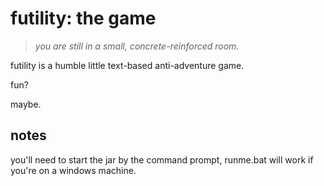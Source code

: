 # futility: the game
>*you are still in a small, concrete-reinforced room.*

futility is a humble little text-based anti-adventure game.  

fun?  

maybe.

## notes
you'll need to start the jar by the command prompt, runme.bat will work if
you're on a windows machine.  